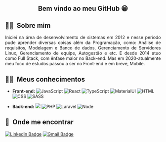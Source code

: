 <h2 align="center">Bem vindo ao meu GitHub 😁</h2>

## 🙋‍♂️ &nbsp;Sobre mim

<p align="justify">
  Iniciei na área de desenvolvimento de sistemas em 2012 e nesse período pude aprender diversas coisas além da Programação, como: Análise de requisitos, Modelagem e Banco de dados, Gerenciamento de Servidores Linux, Gerenciamento de equipe, Autogestão e etc. E desde 2014 atuo como Full Stack, com ênfase maior no Back-end. Mas em 2020-atualmente meu foco de estudos passou a ser no Front-end e em breve, Mobile.
</p>

## 👩‍💻 &nbsp;Meus conhecimentos
  - **Front-end:** ![JavaScript](https://img.shields.io/badge/-JavaScript-333333?style=flat&logo=javascript) ![React](https://img.shields.io/badge/-React-333333?style=flat&logo=react) ![TypeScript](https://img.shields.io/badge/-TypeScript-333333?style=flat&logo=typescript) ![MaterialUI](https://img.shields.io/badge/-Material--UI-333333?style=flat&logo=material-ui) ![HTML](https://img.shields.io/badge/-HTML5-333333?style=flat&logo=HTML5) ![CSS](https://img.shields.io/badge/-CSS-333333?style=flat&logo=CSS3&logoColor=1572B6) ![SASS](https://img.shields.io/badge/-SASS-333333?style=flat&logo=SASS)
  
  - **Back-end:** <img src="https://img.shields.io/badge/-PHP-333333?style=flat&logo=php"> ![PHP](https://img.shields.io/badge/-PHP-333333?style=flat&logo=php) ![Laravel](https://img.shields.io/badge/-Laravel-333333?style=flat&logo=laravel) ![Node](https://img.shields.io/badge/-Node-333333?style=flat&logo=nodedotjs)

## 📍 &nbsp;Onde me encontrar

[![Linkedin Badge](https://img.shields.io/badge/-Linkedin-4169E1?style=flat-square&logo=Linkedin&logoColor=white&&link=https://www.linkedin.com/in/bryan-alves-34543119b/)](https://www.linkedin.com/in/bryan-alves-34543119b/)
[![Gmail Badge](https://img.shields.io/badge/-Gmail-c14438?style=flat-square&logo=Gmail&logoColor=white&link=mailto:info-bryanalves@gmail.com)](mailto:info-bryanalves@gmail.com)

